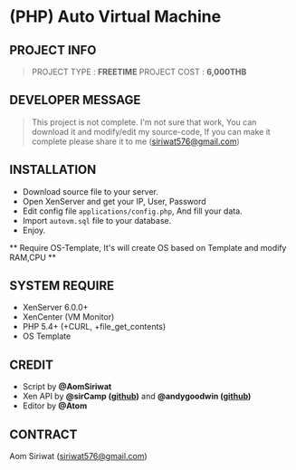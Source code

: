 # (PHP) Auto Virtual Machine

## PROJECT INFO
>
> PROJECT TYPE : **FREETIME**
> PROJECT COST : **6,000THB**
>

## DEVELOPER MESSAGE
> This project is not complete. I'm not sure that work, You can download it and modify/edit my source-code, If you can make it complete please share it to me (siriwat576@gmail.com)

## INSTALLATION
- Download source file to your server.
- Open XenServer and get your IP, User, Password
- Edit config file `applications/config.php`, And fill your data.
- Import `autovm.sql` file to your database.
- Enjoy.
<p>** Require OS-Template, It's will create OS based on Template and modify RAM,CPU **</p>

## SYSTEM REQUIRE
- XenServer 6.0.0+
- XenCenter (VM Monitor)
- PHP 5.4+ (+CURL, +file_get_contents)
- OS Template

## CREDIT
- Script by **@AomSiriwat**
- Xen API by **@sirCamp ([github](https://github.com/sirCamp/Xenapi))** and **@andygoodwin ([github](https://github.com/andygoodwin/PHP-xenapi))**
- Editor by **@Atom**

## CONTRACT
Aom Siriwat (siriwat576@gmail.com)
